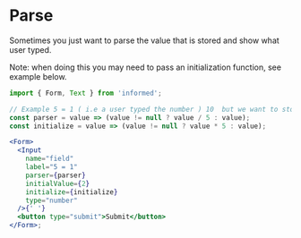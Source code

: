# Parse

Sometimes you just want to parse the value that is stored and show what user typed.

Note: when doing this you may need to pass an initialization function, see example below.

<!-- STORY -->

```jsx
import { Form, Text } from 'informed';

// Example 5 = 1 ( i.e a user typed the number ) 10  but we want to store a 2 .. 10 / 5 = 2
const parser = value => (value != null ? value / 5 : value);
const initialize = value => (value != null ? value * 5 : value);

<Form>
  <Input
    name="field"
    label="5 = 1"
    parser={parser}
    initialValue={2}
    initialize={initialize}
    type="number"
  />{' '}
  <button type="submit">Submit</button>
</Form>;
```
